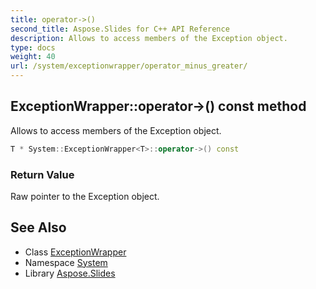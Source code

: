 ```yaml
---
title: operator->()
second_title: Aspose.Slides for C++ API Reference
description: Allows to access members of the Exception object.
type: docs
weight: 40
url: /system/exceptionwrapper/operator_minus_greater/
---
```

## ExceptionWrapper::operator->() const method


Allows to access members of the Exception object.

```cpp
T * System::ExceptionWrapper<T>::operator->() const
```


### Return Value

Raw pointer to the Exception object.

## See Also

* Class [ExceptionWrapper](../)
* Namespace [System](../../)
* Library [Aspose.Slides](../../../)